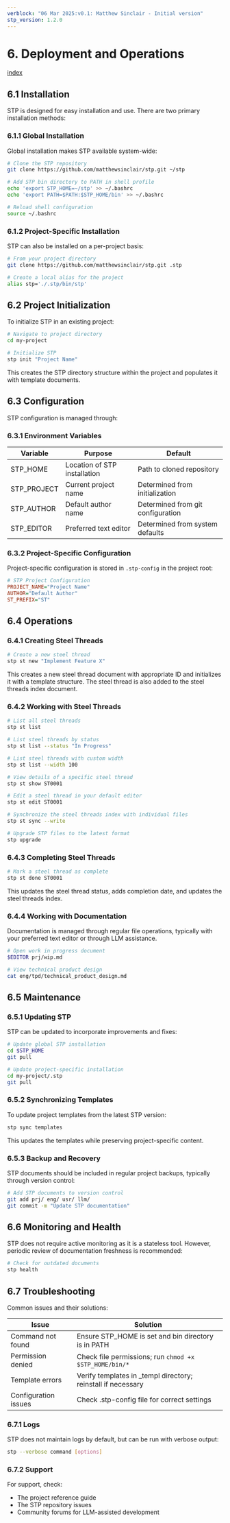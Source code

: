 ```yaml
---
verblock: "06 Mar 2025:v0.1: Matthew Sinclair - Initial version"
stp_version: 1.2.0
---
```

# 6. Deployment and Operations

[index](<./technical_product_design.md>)

## 6.1 Installation

STP is designed for easy installation and use. There are two primary installation methods:

### 6.1.1 Global Installation

Global installation makes STP available system-wide:

```bash
# Clone the STP repository
git clone https://github.com/matthewsinclair/stp.git ~/stp

# Add STP bin directory to PATH in shell profile
echo 'export STP_HOME=~/stp' >> ~/.bashrc
echo 'export PATH=$PATH:$STP_HOME/bin' >> ~/.bashrc

# Reload shell configuration
source ~/.bashrc
```

### 6.1.2 Project-Specific Installation

STP can also be installed on a per-project basis:

```bash
# From your project directory
git clone https://github.com/matthewsinclair/stp.git .stp

# Create a local alias for the project
alias stp='./.stp/bin/stp'
```

## 6.2 Project Initialization

To initialize STP in an existing project:

```bash
# Navigate to project directory
cd my-project

# Initialize STP
stp init "Project Name"
```

This creates the STP directory structure within the project and populates it with template documents.

## 6.3 Configuration

STP configuration is managed through:

### 6.3.1 Environment Variables

| Variable    | Purpose                      | Default                           |
|-------------|------------------------------|-----------------------------------|
| STP_HOME    | Location of STP installation | Path to cloned repository         |
| STP_PROJECT | Current project name         | Determined from initialization    |
| STP_AUTHOR  | Default author name          | Determined from git configuration |
| STP_EDITOR  | Preferred text editor        | Determined from system defaults   |

### 6.3.2 Project-Specific Configuration

Project-specific configuration is stored in `.stp-config` in the project root:

```ini
# STP Project Configuration
PROJECT_NAME="Project Name"
AUTHOR="Default Author"
ST_PREFIX="ST"
```

## 6.4 Operations

### 6.4.1 Creating Steel Threads

```bash
# Create a new steel thread
stp st new "Implement Feature X"
```

This creates a new steel thread document with appropriate ID and initializes it with a template structure. The steel thread is also added to the steel threads index document.

### 6.4.2 Working with Steel Threads

```bash
# List all steel threads
stp st list

# List steel threads by status
stp st list --status "In Progress"

# List steel threads with custom width
stp st list --width 100

# View details of a specific steel thread
stp st show ST0001

# Edit a steel thread in your default editor
stp st edit ST0001

# Synchronize the steel threads index with individual files
stp st sync --write

# Upgrade STP files to the latest format
stp upgrade
```

### 6.4.3 Completing Steel Threads

```bash
# Mark a steel thread as complete
stp st done ST0001
```

This updates the steel thread status, adds completion date, and updates the steel threads index.

### 6.4.4 Working with Documentation

Documentation is managed through regular file operations, typically with your preferred text editor or through LLM assistance.

```bash
# Open work in progress document
$EDITOR prj/wip.md

# View technical product design
cat eng/tpd/technical_product_design.md
```

## 6.5 Maintenance

### 6.5.1 Updating STP

STP can be updated to incorporate improvements and fixes:

```bash
# Update global STP installation
cd $STP_HOME
git pull

# Update project-specific installation
cd my-project/.stp
git pull
```

### 6.5.2 Synchronizing Templates

To update project templates from the latest STP version:

```bash
stp sync templates
```

This updates the templates while preserving project-specific content.

### 6.5.3 Backup and Recovery

STP documents should be included in regular project backups, typically through version control:

```bash
# Add STP documents to version control
git add prj/ eng/ usr/ llm/
git commit -m "Update STP documentation"
```

## 6.6 Monitoring and Health

STP does not require active monitoring as it is a stateless tool. However, periodic review of documentation freshness is recommended:

```bash
# Check for outdated documents
stp health
```

## 6.7 Troubleshooting

Common issues and their solutions:

| Issue                | Solution                                                     |
|----------------------|--------------------------------------------------------------|
| Command not found    | Ensure STP_HOME is set and bin directory is in PATH          |
| Permission denied    | Check file permissions; run `chmod +x $STP_HOME/bin/*`       |
| Template errors      | Verify templates in _templ directory; reinstall if necessary |
| Configuration issues | Check .stp-config file for correct settings                  |

### 6.7.1 Logs

STP does not maintain logs by default, but can be run with verbose output:

```bash
stp --verbose command [options]
```

### 6.7.2 Support

For support, check:

- The project reference guide
- The STP repository issues
- Community forums for LLM-assisted development

